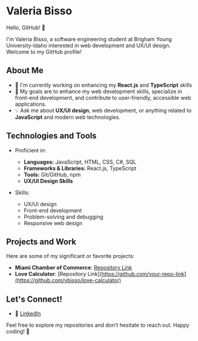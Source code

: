 # Valeria Bisso

Hello, GitHub! 👋

I'm Valeria Bisso, a software engineering student at Brigham Young University-Idaho interested in web development and UX/UI design. Welcome to my GitHub profile!

## About Me

- 🌱 I'm currently working on enhancing my **React.js** and **TypeScript** skills
- 🎯 My goals are to enhance my web development skills, specialize in front-end development, and contribute to user-friendly, accessible web applications.
- 💡 Ask me about **UX/UI design**, web development, or anything related to **JavaScript** and modern web technologies.

## Technologies and Tools

- Proficient in:
  - **Languages:** JavaScript, HTML, CSS, C#, SQL
  - **Frameworks & Libraries:** React.js, TypeScript
  - **Tools:** Git/GitHub, npm
  - **UX/UI Design Skills**
  
- Skills:
  - UX/UI design
  - Front-end development
  - Problem-solving and debugging
  - Responsive web design
 
## Projects and Work

  Here are some of my significant or favorite projects:
- **Miami Chamber of Commerce**: [Repository Link](https://github.com/vbisso/wdd230/tree/master/chamber)
- **Love Calculator**: [Repository Link](https://github.com/your-repo-link](https://github.com/vbisso/love-calculator)

## Let's Connect!

- 💼 [LinkedIn](https://www.linkedin.com/in/valeria-bisso)

Feel free to explore my repositories and don't hesitate to reach out. Happy coding! 🚀
